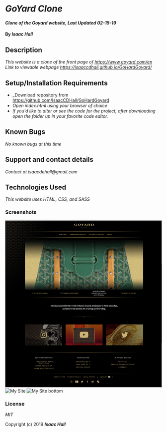 # _GoYard Clone_

#### _Clone of the Goyard website, Last Updated 02-15-19_

#### By _**Isaac Hall**_

## Description

_This website is a clone of the front page of https://www.goyard.com/en_
_Link to viewable webpage https://isaaccdhall.github.io/GoHardGoyard/_

## Setup/Installation Requirements

* _Download repository from https://github.com/IsaacCDHall/GoHardGoyard
* _Open index.html using your browser of choice_
* _If you'd like to alter or see the code for the project, after downloading open the folder up in your favorite code editor._

## Known Bugs

_No known bugs at this time_

## Support and contact details

_Contact at isaacdehall@gmail.com_

## Technologies Used

_This website uses HTML, CSS, and SASS_

### Screenshots
![Original Site](img/fullPage.png?raw=true "Original Website")
![My Site](img/mine.jpg?raw=true "My Website")
![My Site bottom](img/mine2.jpg?raw=true "My Website")

### License

*MIT*

Copyright (c) 2019 **_Isaac Hall_**
